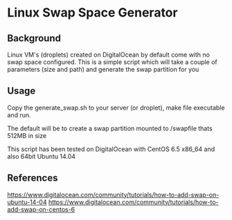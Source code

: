 # Linux Swap Space Generator

## Background
Linux VM's (droplets) created on DigitalOcean by default come with no swap space configured.  This is a simple script which will take a couple of parameters (size and path) and generate the swap partition for you

## Usage
Copy the generate_swap.sh to your server (or droplet), make file executable and run.

The default will be to create a swap partition mounted to /swapfile thats 512MB in size

This script has been tested on DigitalOcean with CentOS 6.5 x86_64 and also 64bit Ubuntu 14.04

## References
https://www.digitalocean.com/community/tutorials/how-to-add-swap-on-ubuntu-14-04
https://www.digitalocean.com/community/tutorials/how-to-add-swap-on-centos-6
